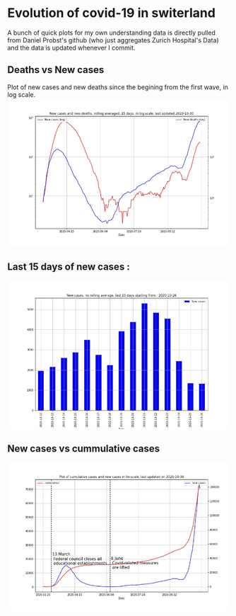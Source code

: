 # Evolution of covid-19 in switerland

A bunch of quick plots for my own understanding data is directly pulled from Daniel Probst's github (who just aggregates Zurich Hospital's Data) and the data is updated whenever I commit.

## Deaths vs New cases
Plot of new cases and new deaths since the begining from the first wave, in log scale.
![deaths_log](cases_deaths_log.jpg)

## Last 15 days of new cases :

![](cases_15.jpg)

## New cases vs cummulative cases

![annotated](annotated.jpg)
